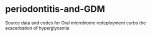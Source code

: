 # periodontitis-and-GDM
Source data and codes for Oral microbiome redeployment curbs the exacerbation of hyperglycemia

